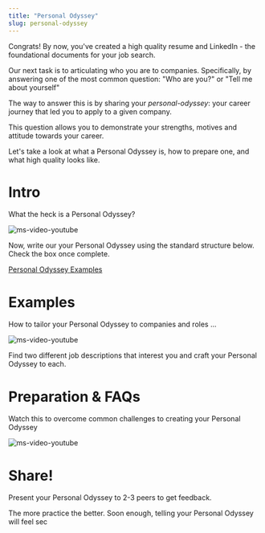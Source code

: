 ```yaml
---
title: "Personal Odyssey"
slug: personal-odyssey
---
```

Congrats! By now, you've created a high quality resume and LinkedIn - the foundational documents for your job search.

Our next task is to articulating who you are to companies. Specifically, by answering one of the most common question: "Who are you?" or "Tell me about yourself"

The way to answer this is by sharing your *personal-odyssey*: your career journey that led you to apply to a given company.

This question allows you to demonstrate your strengths, motives and attitude towards your career.

Let's take a look at what a Personal Odyssey is, how to prepare one, and what high quality looks like.

# Intro
What the heck is a Personal Odyssey?

![ms-video-youtube](https://www.youtube.com/watch?v=lUJBZgEYSNs)

Now, write our your Personal Odyssey using the standard structure below. Check the box once complete.

[Personal Odyssey Examples](assets/personal-odyssey-examples.pdf)

# Examples
How to tailor your Personal Odyssey to companies and roles ...

![ms-video-youtube](https://www.youtube.com/watch?v=SxEED7iwjx8)

Find two different job descriptions that interest you and craft your Personal Odyssey to each.

# Preparation & FAQs

Watch this to overcome common challenges to creating your Personal Odyssey


![ms-video-youtube](https://www.youtube.com/watch?v=MmQuid0prdw)


# Share!
Present your Personal Odyssey to 2-3 peers to get feedback.

The more practice the better. Soon enough, telling your Personal Odyssey will feel sec
